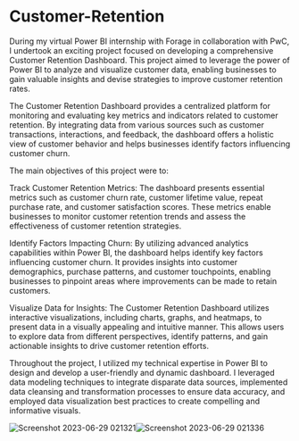 # Customer-Retention

During my virtual Power BI internship with Forage in collaboration with PwC, I undertook an exciting project focused on developing a comprehensive Customer Retention Dashboard. This project aimed to leverage the power of Power BI to analyze and visualize customer data, enabling businesses to gain valuable insights and devise strategies to improve customer retention rates.

The Customer Retention Dashboard provides a centralized platform for monitoring and evaluating key metrics and indicators related to customer retention. By integrating data from various sources such as customer transactions, interactions, and feedback, the dashboard offers a holistic view of customer behavior and helps businesses identify factors influencing customer churn.

The main objectives of this project were to:

Track Customer Retention Metrics: The dashboard presents essential metrics such as customer churn rate, customer lifetime value, repeat purchase rate, and customer satisfaction scores. These metrics enable businesses to monitor customer retention trends and assess the effectiveness of customer retention strategies.

Identify Factors Impacting Churn: By utilizing advanced analytics capabilities within Power BI, the dashboard helps identify key factors influencing customer churn. It provides insights into customer demographics, purchase patterns, and customer touchpoints, enabling businesses to pinpoint areas where improvements can be made to retain customers.

Visualize Data for Insights: The Customer Retention Dashboard utilizes interactive visualizations, including charts, graphs, and heatmaps, to present data in a visually appealing and intuitive manner. This allows users to explore data from different perspectives, identify patterns, and gain actionable insights to drive customer retention efforts.

Throughout the project, I utilized my technical expertise in Power BI to design and develop a user-friendly and dynamic dashboard. I leveraged data modeling techniques to integrate disparate data sources, implemented data cleansing and transformation processes to ensure data accuracy, and employed data visualization best practices to create compelling and informative visuals.


![Screenshot 2023-06-29 021321](https://github.com/mohit234567/Customer-Retention/assets/77202377/22d9d129-93c2-4a36-b192-496bb3fc57a2)![Screenshot 2023-06-29 021336](https://github.com/mohit234567/Customer-Retention/assets/77202377/d7038cb3-a5d6-49cb-8b04-9be2968318ae)
